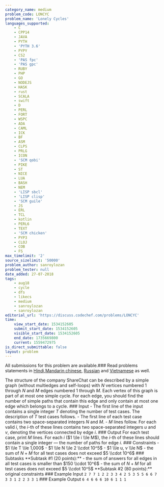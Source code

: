 ```yaml
---
category_name: medium
problem_code: LONCYC
problem_name: 'Lonely Cycles'
languages_supported:
    - C
    - CPP14
    - JAVA
    - PYTH
    - 'PYTH 3.6'
    - PYPY
    - CS2
    - 'PAS fpc'
    - 'PAS gpc'
    - RUBY
    - PHP
    - GO
    - NODEJS
    - HASK
    - rust
    - SCALA
    - swift
    - D
    - PERL
    - FORT
    - WSPC
    - ADA
    - CAML
    - ICK
    - BF
    - ASM
    - CLPS
    - PRLG
    - ICON
    - 'SCM qobi'
    - PIKE
    - ST
    - NICE
    - LUA
    - BASH
    - NEM
    - 'LISP sbcl'
    - 'LISP clisp'
    - 'SCM guile'
    - JS
    - ERL
    - TCL
    - kotlin
    - PERL6
    - TEXT
    - 'SCM chicken'
    - PYP3
    - CLOJ
    - COB
    - FS
max_timelimit: '2'
source_sizelimit: '50000'
problem_author: sanroylozan
problem_tester: null
date_added: 27-07-2018
tags:
    - aug18
    - cycle
    - dfs
    - likecs
    - medium
    - sanroylozan
    - sanroylozan
editorial_url: 'https://discuss.codechef.com/problems/LONCYC'
time:
    view_start_date: 1534152605
    submit_start_date: 1534152605
    visible_start_date: 1534152605
    end_date: 1735669800
    current: 1559472975
is_direct_submittable: false
layout: problem
---
```

All submissions for this problem are available.### Read problems statements in [Hindi,](http://www.codechef.com/download/translated/AUG18/hindi/LONCYC.pdf)[Mandarin chinese](http://www.codechef.com/download/translated/AUG18/mandarin/LONCYC.pdf), [Russian](http://www.codechef.com/download/translated/AUG18/russian/LONCYC.pdf) and [Vietnamese](http://www.codechef.com/download/translated/AUG18/vietnamese/LONCYC.pdf) as well.

The structure of the company ShareChat can be described by a simple graph (without multiedges and self-loops) with $N$ vertices numbered $1$ through $N$ and $M$ edges numbered $1$ through $M$. Each vertex of this graph is part of at most one simple cycle. For each edge, you should find the number of simple paths that contain this edge and only contain at most one edge which belongs to a cycle. ### Input - The first line of the input contains a single integer $T$ denoting the number of test cases. The description of $T$ test cases follows. - The first line of each test case contains two space-separated integers $N$ and $M$. - $M$ lines follow. For each valid $i$, the $i$-th of these lines contains two space-separated integers $u$ and $v$, denoting the vertices connected by edge $i$. ### Output For each test case, print $M$ lines. For each $i$ ($1 \\le i \\le M$), the $i$-th of these lines should contain a single integer — the number of paths for edge $i$. ### Constraints - $1 \\le T \\le 1,000$ - $1 \\le N \\le 2 \\cdot 10^5$ - $1 \\le u, v \\le N$ - the sum of $N+M$ for all test cases does not exceed $5 \\cdot 10^6$ ### Subtasks \*\*Subtask #1 (20 points):\*\* - the sum of answers for all edges in all test cases is smaller than $150 \\cdot 10^6$ - the sum of $N+M$ for all test cases does not exceed $5 \\cdot 10^5$ \*\*Subtask #2 (80 points):\*\* original constraints ### Example Input ``` 2 7 7 1 2 2 3 3 4 2 5 3 5 5 6 6 7 3 3 1 2 2 3 3 1 ``` ### Example Output ``` 6 4 6 6 6 10 6 1 1 1 ```
